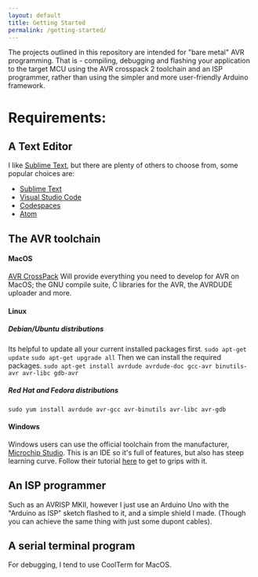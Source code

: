 ```yaml
---
layout: default
title: Getting Started
permalink: /getting-started/
---
```


The projects outlined in this repository are intended for "bare metal" AVR programming. That is - compiling, debugging and flashing your application to the target MCU using the AVR crosspack 2 toolchain and an ISP programmer, rather than using the simpler and more user-friendly Arduino framework.

# Requirements:

## A Text Editor
I like [Sublime Text][Sublime_Text_URL], but there are plenty of others to choose from, some popular choices are:
- [Sublime Text][Sublime_Text_URL]
- [Visual Studio Code][VS_Code_URL]
- [Codespaces][Codespaces_URL]
- [Atom][Atom_URL]

## The AVR toolchain
#### MacOS
[AVR CrossPack][AVR_Crosspack_URL] Will provide everything you need to develop for AVR on MacOS; the GNU compile suite, C libraries for the AVR, the AVRDUDE uploader and more.
#### Linux
   ##### Debian/Ubuntu distributions
   Its helpful to update all your current installed packages first.
   `sudo apt-get update`
   `sudo apt-get upgrade all`
   Then we can install the required packages.
   `sudo apt-get install avrdude avrdude-doc gcc-avr binutils-avr avr-libc gdb-avr`
   ##### Red Hat and Fedora distributions
   `sudo yum install avrdude avr-gcc avr-binutils avr-libc avr-gdb`
#### Windows
Windows users can use the official toolchain from the manufacturer, [Microchip Studio][Microchip_Studio_URL]. This is an IDE so it's full of features, but also has steep learning curve. Follow their tutorial [here](https://www.microchip.com/en-us/tools-resources/develop/microchip-studio#Getting%20Started) to get to grips with it. 

## An ISP programmer
Such as an AVRISP MKII, however I just use an Arduino Uno with the "Arduino as ISP" sketch flashed to it, and a simple shield I made. (Though you can achieve the same thing with just some dupont cables).
## A serial terminal program
For debugging, I tend to use CoolTerm for MacOS.






[Sublime_Text_URL]: http://www.sublimetext.com/
[VS_Code_URL]: https://code.visualstudio.com/
[Codespaces_URL]: https://github.com/features/codespaces
[Atom_URL]: https://github.com/features/codespaces

[AVR_Crosspack_URL]: https://www.obdev.at/products/crosspack/index.html
[Microchip_Studio_URL]: https://www.microchip.com/en-us/tools-resources/develop/microchip-studio